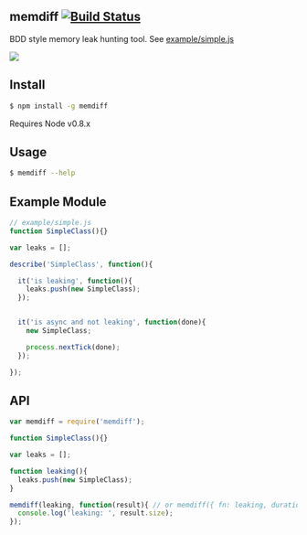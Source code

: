 ## memdiff [![Build Status](https://travis-ci.org/azer/memdiff.png)](https://travis-ci.org/azer/memdiff)

BDD style memory leak hunting tool. See [example/simple.js](#example)

![](http://i.cloudup.com/WQHTKzYR5T.png)

## Install

```bash
$ npm install -g memdiff
```

Requires Node v0.8.x

## Usage

```bash
$ memdiff --help
```

<a name="example"></a>
## Example Module

```js
// example/simple.js
function SimpleClass(){}

var leaks = [];

describe('SimpleClass', function(){

  it('is leaking', function(){
    leaks.push(new SimpleClass);
  });


  it('is async and not leaking', function(done){
    new SimpleClass;

    process.nextTick(done);
  });

});
```

<a name="api"></a>
## API

```js
var memdiff = require('memdiff');

function SimpleClass(){}

var leaks = [];

function leaking(){
  leaks.push(new SimpleClass);
}

memdiff(leaking, function(result){ // or memdiff({ fn: leaking, duration: 15, times: 9999, interval: 1 ....
  console.log('leaking: ', result.size);
});
```
